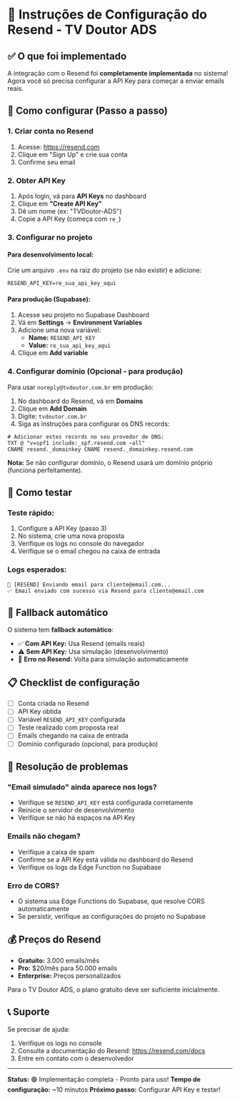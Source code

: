 # 🚀 Instruções de Configuração do Resend - TV Doutor ADS

## ✅ O que foi implementado

A integração com o Resend foi **completamente implementada** no sistema! Agora você só precisa configurar a API Key para começar a enviar emails reais.

## 🔧 Como configurar (Passo a passo)

### 1. Criar conta no Resend
1. Acesse: https://resend.com
2. Clique em "Sign Up" e crie sua conta
3. Confirme seu email

### 2. Obter API Key
1. Após login, vá para **API Keys** no dashboard
2. Clique em **"Create API Key"**
3. Dê um nome (ex: "TVDoutor-ADS")
4. Copie a API Key (começa com `re_`)

### 3. Configurar no projeto

#### Para desenvolvimento local:
Crie um arquivo `.env` na raiz do projeto (se não existir) e adicione:

```env
RESEND_API_KEY=re_sua_api_key_aqui
```

#### Para produção (Supabase):
1. Acesse seu projeto no Supabase Dashboard
2. Vá em **Settings** → **Environment Variables**
3. Adicione uma nova variável:
   - **Name:** `RESEND_API_KEY`
   - **Value:** `re_sua_api_key_aqui`
4. Clique em **Add variable**

### 4. Configurar domínio (Opcional - para produção)

Para usar `noreply@tvdoutor.com.br` em produção:

1. No dashboard do Resend, vá em **Domains**
2. Clique em **Add Domain**
3. Digite: `tvdoutor.com.br`
4. Siga as instruções para configurar os DNS records:

```dns
# Adicionar estes records no seu provedor de DNS:
TXT @ "v=spf1 include:_spf.resend.com ~all"
CNAME resend._domainkey CNAME resend._domainkey.resend.com
```

**Nota:** Se não configurar domínio, o Resend usará um domínio próprio (funciona perfeitamente).

## 🧪 Como testar

### Teste rápido:
1. Configure a API Key (passo 3)
2. No sistema, crie uma nova proposta
3. Verifique os logs no console do navegador
4. Verifique se o email chegou na caixa de entrada

### Logs esperados:
```
📧 [RESEND] Enviando email para cliente@email.com...
✅ Email enviado com sucesso via Resend para cliente@email.com
```

## 🔄 Fallback automático

O sistema tem **fallback automático**:
- ✅ **Com API Key:** Usa Resend (emails reais)
- ⚠️ **Sem API Key:** Usa simulação (desenvolvimento)
- 🔄 **Erro no Resend:** Volta para simulação automaticamente

## 📋 Checklist de configuração

- [ ] Conta criada no Resend
- [ ] API Key obtida
- [ ] Variável `RESEND_API_KEY` configurada
- [ ] Teste realizado com proposta real
- [ ] Emails chegando na caixa de entrada
- [ ] Domínio configurado (opcional, para produção)

## 🚨 Resolução de problemas

### "Email simulado" ainda aparece nos logs?
- Verifique se `RESEND_API_KEY` está configurada corretamente
- Reinicie o servidor de desenvolvimento
- Verifique se não há espaços na API Key

### Emails não chegam?
- Verifique a caixa de spam
- Confirme se a API Key está válida no dashboard do Resend
- Verifique os logs da Edge Function no Supabase

### Erro de CORS?
- O sistema usa Edge Functions do Supabase, que resolve CORS automaticamente
- Se persistir, verifique as configurações do projeto no Supabase

## 💰 Preços do Resend

- **Gratuito:** 3.000 emails/mês
- **Pro:** $20/mês para 50.000 emails
- **Enterprise:** Preços personalizados

Para o TV Doutor ADS, o plano gratuito deve ser suficiente inicialmente.

## 📞 Suporte

Se precisar de ajuda:
1. Verifique os logs no console
2. Consulte a documentação do Resend: https://resend.com/docs
3. Entre em contato com o desenvolvedor

---

**Status:** 🟢 Implementação completa - Pronto para uso!
**Tempo de configuração:** ~10 minutos
**Próximo passo:** Configurar API Key e testar!
